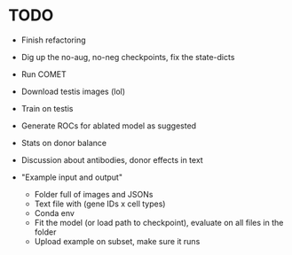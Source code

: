 # TODO

- Finish refactoring
- Dig up the no-aug, no-neg checkpoints, fix the state-dicts
- Run COMET
- Download testis images (lol)
- Train on testis
- Generate ROCs for ablated model as suggested
- Stats on donor balance
- Discussion about antibodies, donor effects in text

- "Example input and output"
    - Folder full of images and JSONs
    - Text file with (gene IDs x cell types)
    - Conda env
    - Fit the model (or load path to checkpoint), evaluate on all files in the folder
    - Upload example on subset, make sure it runs